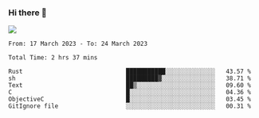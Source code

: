 ### Hi there 👋️

![](https://komarev.com/ghpvc/?username=Loner1024)

<!--START_SECTION:waka-->

```text
From: 17 March 2023 - To: 24 March 2023

Total Time: 2 hrs 37 mins

Rust                             ███████████░░░░░░░░░░░░░░   43.57 %
sh                               █████████▓░░░░░░░░░░░░░░░   38.71 %
Text                             ██▒░░░░░░░░░░░░░░░░░░░░░░   09.60 %
C                                █░░░░░░░░░░░░░░░░░░░░░░░░   04.36 %
ObjectiveC                       █░░░░░░░░░░░░░░░░░░░░░░░░   03.45 %
GitIgnore file                   ░░░░░░░░░░░░░░░░░░░░░░░░░   00.31 %
```

<!--END_SECTION:waka-->



